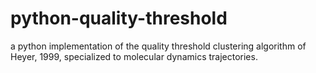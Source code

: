 # python-quality-threshold
a python implementation of the quality threshold clustering algorithm of Heyer, 1999, specialized to molecular dynamics trajectories.
